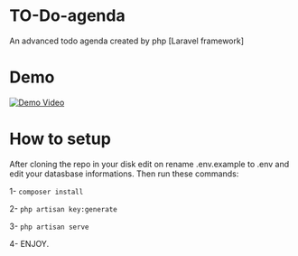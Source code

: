 # TO-Do-agenda
An advanced todo agenda created by php [Laravel framework]


# Demo
[![Demo Video](https://i.ytimg.com/vi/JAT9pMQu7bk/hqdefault.jpg)](http://youtu.be/JAT9pMQu7bk)

# How to setup
After cloning the repo in your disk edit on rename .env.example to .env and edit your datasbase informations.
Then run these commands:

1- `composer install`

2- `php artisan key:generate`

3- `php artisan serve`

4- ENJOY.
